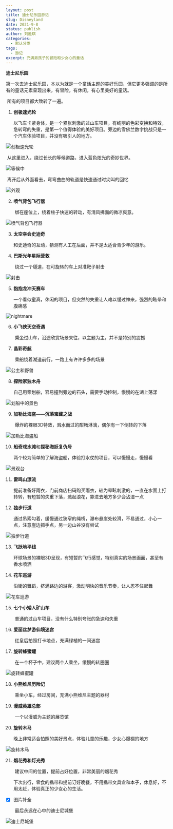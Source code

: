 ```yaml
---
layout: post
title: 迪士尼乐园游记
slug: Disneyland
date: 2021-9-8
status: publish
author: 刘胜琪
categories: 
  - 默认分类
tags: 
  - 游记
excerpt: 充满男孩子的冒险和少女心的童话
---
```


**迪士尼乐园**

​		第一次去迪士尼乐园，本以为就是一个童话主题的美好乐园，但它更多强调的是所有的童话元素呈现出来，有冒险，有休闲，有心里美好的童话。

​		所有的项目都大致转了一遍。

1. **创极速光轮**

   ​		以飞车卡紧身体，是一个紧张刺激的过山车项目，有绚丽的色彩变换和特效，急转弯的失重，是第一个值得体验的美好项目。旁边的雪佛兰数字挑战只是一个汽车体验项目，并没有吸引人的地方。

![创极速光轮](2021-9-8-迪士尼乐园游记.assets/微信图片_20210909181640.jpg)

​			从这里进入，绕过长长的等候道路，进入蓝色炫光的奇妙世界。

![等候中](2021-9-8-迪士尼乐园游记.assets/微信图片_20210909181651.jpg)

​			离开后从外面看去，弯弯曲曲的轨道是快速通过时尖叫的回忆

![外观](2021-9-8-迪士尼乐园游记.assets/微信图片_20210909181657.jpg)

2. **喷气背包飞行器**

   ​		绑在座位上，绕着柱子快速的转动，有清风拂面的微凉爽意。

![喷气背包飞行器](2021-9-8-迪士尼乐园游记.assets/微信图片_20210909222004.jpg)

3. **太空幸会史迪奇**

   ​		和史迪奇的互动，猜测有人工在后面，并不是太适合青少年的游乐。

4. **巴斯光年星际营救**

   ​		绕过一个隧道，在可旋转的车上对准靶子射击

![射击](2021-9-8-迪士尼乐园游记.assets/微信图片_20210909222117.jpg)

5. **抱抱龙冲天赛车**

   ​		一个看似童真，休闲的项目，但突然的失重让人难以缓过神来，强烈的眩晕和腹痛感

![nightmare](2021-9-8-迪士尼乐园游记.assets/微信图片_20210909222126.jpg)

6. **小飞侠天空奇遇**

   ​		乘坐过山车，沿途欣赏场景来往，以主题为主，并不是特别的震撼

7. **晶彩奇航**

   ​		乘船绕着湖道前行，一路上有许许多多的场景

![公主和野兽](2021-9-8-迪士尼乐园游记.assets/微信图片_20210909222257.jpg)

8. **探险家独木舟**

   ​		自己用桨划船，容易撞到旁边的石头，需要手动控制，慢慢的在湖上荡漾

![划船中的景色](2021-9-8-迪士尼乐园游记.assets/微信图片_20210909222410.jpg)

9. **加勒比海盗——沉落宝藏之战**

   ​		爆炸的裸眼3D特效，溅水而过的酣畅淋漓，偶尔有一下倒转的下落

![加勒比海盗船](2021-9-8-迪士尼乐园游记.assets/微信图片_20210909222609.jpg)

10. **船奇戏水滩**和**探秘海妖复仇号**

    ​		两个较为简单的了解海盗船，体验打水仗的项目，可以慢慢走，慢慢看

![景观台](2021-9-8-迪士尼乐园游记.assets/微信图片_20210909222732.jpg)

11. **雷鸣山漂流**

    ​		提前准备好雨衣，门前商店扫码购买雨衣，较为晕眩刺激的，一直在水面上打转转，有短暂的失重下落，溅起浪花，靠进去地方多少会沾湿一点

12. **独步行道**

    ​		通过吊索勾着，缓慢通过狭窄的绳桥，瀑布悬崖处较滑，不易通过，小心一点，注意崖边抓手点，另一边山谷没有尝试

![独步行道](2021-9-8-迪士尼乐园游记.assets/微信图片_20210909222614.jpg)

13. **飞跃地平线**

    ​		环球场景的裸眼3D呈现，有短暂的飞行感觉，特别真实的场景画面，甚至有香水喷洒

14. **花车巡游**

    ​		沿街的舞蹈，挤满路边的游客，激动明快的音乐节奏，让人忍不住起舞

![花车巡游](2021-9-8-迪士尼乐园游记.assets/微信图片_20210909222744.jpg)

15. **七个小矮人矿山车**

    ​		普通的过山车项目，没有什么特别夸张的急速和失重

16. **爱丽丝梦游仙境迷宫**

    ​		红皇后拍照打卡地点，充满绿植的一间迷宫

17. **旋转蜂蜜罐**

    ​		在一个杯子中，建议两个人乘坐，缓慢的转圈圈

![旋转蜂蜜罐](2021-9-8-迪士尼乐园游记.assets/微信图片_20210909222738.jpg)

18. **小熊维尼历险记**

    ​		乘坐小车，经过房间，充满小熊维尼主题的器材

19. **漫威英雄总部**

    ​		一个以漫威为主题的展览馆

20. **旋转木马**

    ​		晚上非常适合拍照的美好景点，体验儿童的乐趣，少女心爆棚的地方

![旋转木马](2021-9-8-迪士尼乐园游记.assets/微信图片_20210909222754.jpg)

21. **烟花秀和灯光秀**

    ​		建议中间的位置，提前占好位置，非常美丽的烟花秀

    ​		下次出行，零食的携带和提前订好晚餐，不用携带文具盒和本子，休息好，不用太赶，体验真正的少女心的生活。

- [x] 图片补全

  ​	最后永远在心中的迪士尼城堡

![迪士尼城堡](2021-9-8-迪士尼乐园游记.assets/微信图片_20210909222940.jpg)

